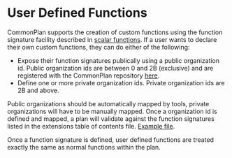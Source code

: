 # User Defined Functions

CommonPlan supports the creation of custom functions using the function signature facility described in [scalar functions](scalar_functions.md). If a user wants to declare their own custom functions, they can do either of the following:

* Expose their function signatures publically using a public organization id. Public organization ids are between 0 and 2B (exclusive) and are registered with the CommonPlan repository [here](../extensions/organizations.yaml).
* Define one or more private organization ids. Private organization ids are 2B and above.

Public organizations should be automatically mapped by tools, private organizations will have to be manually mapped. Once a organization id is defined and mapped, a plan will validate against the function signatures listed in the extensions table of contents file. [Example file](../extensions/toc.yaml).

Once a function signature is defined, user defined functions are treated exactly the same as normal functions within the plan.

